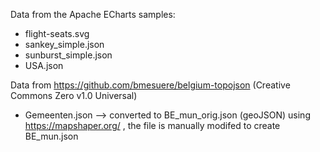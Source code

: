 Data from the Apache ECharts samples:
 - flight-seats.svg
 - sankey_simple.json
 - sunburst_simple.json
 - USA.json

Data from https://github.com/bmesuere/belgium-topojson (Creative Commons Zero v1.0 Universal)
 - Gemeenten.json --> converted to BE_mun_orig.json (geoJSON) using https://mapshaper.org/ , the file is manually modifed to create BE_mun.json

